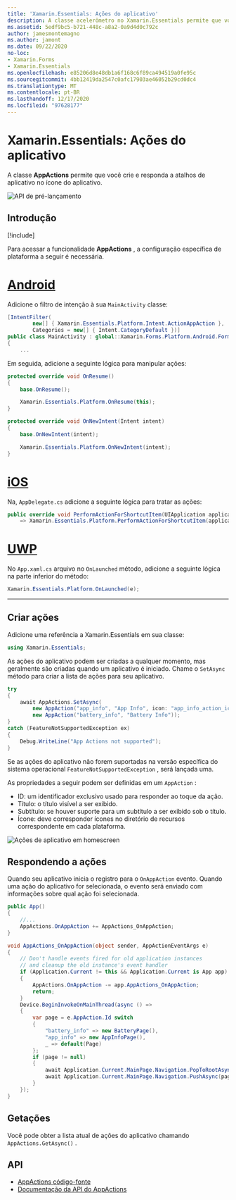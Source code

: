 ```yaml
---
title: 'Xamarin.Essentials: Ações do aplicativo'
description: A classe acelerômetro no Xamarin.Essentials permite que você crie e responda a atalhos do aplicativo no ícone do aplicativo.
ms.assetid: 5edf9bc5-b721-448c-a8a2-0a9d4d0c792c
author: jamesmontemagno
ms.author: jamont
ms.date: 09/22/2020
no-loc:
- Xamarin.Forms
- Xamarin.Essentials
ms.openlocfilehash: e85206d8e48db1a6f168c6f89ca494519a0fe95c
ms.sourcegitcommit: 4bb12419da2547c0afc17903ae46052b29cd0dc4
ms.translationtype: MT
ms.contentlocale: pt-BR
ms.lasthandoff: 12/17/2020
ms.locfileid: "97628177"
---
```

# <a name="no-locxamarinessentials-app-actions"></a>Xamarin.Essentials: Ações do aplicativo

A classe **AppActions** permite que você crie e responda a atalhos de aplicativo no ícone do aplicativo.

![API de pré-lançamento](~/media/shared/preview.png)

## <a name="get-started"></a>Introdução

[!include[](~/essentials/includes/get-started.md)]

Para acessar a funcionalidade **AppActions** , a configuração específica de plataforma a seguir é necessária.

# <a name="android"></a>[Android](#tab/android)

Adicione o filtro de intenção à sua `MainActivity` classe:

```csharp
[IntentFilter(
        new[] { Xamarin.Essentials.Platform.Intent.ActionAppAction },
        Categories = new[] { Intent.CategoryDefault })]
public class MainActivity : global::Xamarin.Forms.Platform.Android.FormsAppCompatActivity
{
    ...
```

Em seguida, adicione a seguinte lógica para manipular ações:

```csharp
protected override void OnResume()
{
    base.OnResume();

    Xamarin.Essentials.Platform.OnResume(this);
}

protected override void OnNewIntent(Intent intent)
{
    base.OnNewIntent(intent);

    Xamarin.Essentials.Platform.OnNewIntent(intent);
}
```

# <a name="ios"></a>[iOS](#tab/ios)

Na, `AppDelegate.cs` adicione a seguinte lógica para tratar as ações:

```csharp
public override void PerformActionForShortcutItem(UIApplication application, UIApplicationShortcutItem shortcutItem, UIOperationHandler completionHandler)
    => Xamarin.Essentials.Platform.PerformActionForShortcutItem(application, shortcutItem, completionHandler);
```

# <a name="uwp"></a>[UWP](#tab/uwp)

No `App.xaml.cs` arquivo no `OnLaunched` método, adicione a seguinte lógica na parte inferior do método:

```csharp
Xamarin.Essentials.Platform.OnLaunched(e);
```

-----

## <a name="create-actions"></a>Criar ações

Adicione uma referência a Xamarin.Essentials em sua classe:

```csharp
using Xamarin.Essentials;
```
As ações do aplicativo podem ser criadas a qualquer momento, mas geralmente são criadas quando um aplicativo é iniciado. Chame o `SetAsync` método para criar a lista de ações para seu aplicativo.


```csharp
try
{
    await AppActions.SetAsync(
        new AppAction("app_info", "App Info", icon: "app_info_action_icon"),
        new AppAction("battery_info", "Battery Info"));
}
catch (FeatureNotSupportedException ex)
{
    Debug.WriteLine("App Actions not supported");
}
```

Se as ações do aplicativo não forem suportadas na versão específica do sistema operacional `FeatureNotSupportedException` , será lançada uma. 

As propriedades a seguir podem ser definidas em um `AppAction` :

* ID: um identificador exclusivo usado para responder ao toque da ação.
* Título: o título visível a ser exibido.
* Subtítulo: se houver suporte para um subtítulo a ser exibido sob o título.
* Ícone: deve corresponder ícones no diretório de recursos correspondente em cada plataforma.

![Ações de aplicativo em homescreen](images/appactions.png)

## <a name="responding-to-actions"></a>Respondendo a ações

Quando seu aplicativo inicia o registro para o `OnAppAction` evento. Quando uma ação do aplicativo for selecionada, o evento será enviado com informações sobre qual ação foi selecionada.

```csharp
public App()
{
    //...
    AppActions.OnAppAction += AppActions_OnAppAction;
}

void AppActions_OnAppAction(object sender, AppActionEventArgs e)
{
    // Don't handle events fired for old application instances
    // and cleanup the old instance's event handler
    if (Application.Current != this && Application.Current is App app)
    {
        AppActions.OnAppAction -= app.AppActions_OnAppAction;
        return;
    }
    Device.BeginInvokeOnMainThread(async () =>
    {
        var page = e.AppAction.Id switch
        {
            "battery_info" => new BatteryPage(),
            "app_info" => new AppInfoPage(),
            _ => default(Page)
        };
        if (page != null)
        {
            await Application.Current.MainPage.Navigation.PopToRootAsync();
            await Application.Current.MainPage.Navigation.PushAsync(page);
        }
    });
}
```

## <a name="getactions"></a>Getações
Você pode obter a lista atual de ações do aplicativo chamando `AppActions.GetAsync()` .

## <a name="api"></a>API

- [AppActions código-fonte](https://github.com/xamarin/Essentials/tree/main/Xamarin.Essentials/AppActions)
- [Documentação da API do AppActions](xref:Xamarin.Essentials.AppActions)
